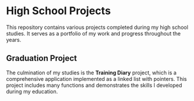 # High School Projects

This repository contains various projects completed during my high school studies. It serves as a portfolio of my work and progress throughout the years.

## Graduation Project

The culmination of my studies is the **Training Diary** project, which is a comprehensive application implemented as a linked list with pointers. This project includes many functions and demonstrates the skills I developed during my education.
